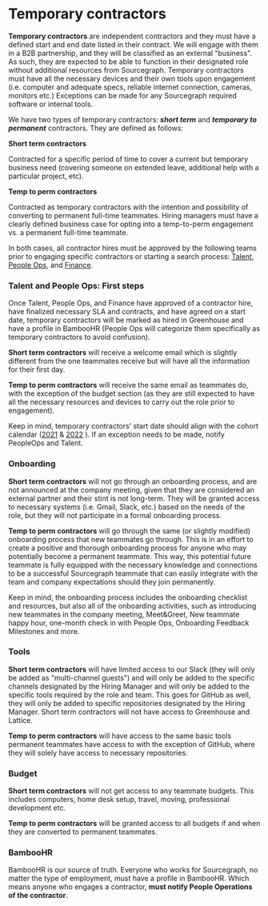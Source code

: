 # Temporary contractors

**Temporary contractors** are independent contractors and they must have a defined start and end date listed in their contract. We will engage with them in a B2B partnership, and they will be classified as an external “business". As such, they are expected to be able to function in their designated role without additional resources from Sourcegraph. Temporary contractors must have all the necessary devices and their own tools upon engagement (i.e. computer and adequate specs, reliable internet connection, cameras, monitors etc.) Exceptions can be made for any Sourcegraph required software or internal tools.

We have two types of temporary contractors: **_short term_** and **_temporary to permanent_** contractors. They are defined as follows:

**Short term contractors**

Contracted for a specific period of time to cover a current but temporary business need (covering someone on extended leave, additional help with a particular project, etc).

**Temp to perm contractors**

Contracted as temporary contractors with the intention and possibility of converting to permanent full-time teammates.
Hiring managers must have a clearly defined business case for opting into a temp-to-perm engagement vs. a permanent full-time teammate.

In both cases, all contractor hires must be approved by the following teams prior to engaging specific contractors or starting a search process: [Talent](../../talent/index.md), [People Ops](../index.md), and [Finance](../../ops/finance/index.md).

### Talent and People Ops: First steps

Once Talent, People Ops, and Finance have approved of a contractor hire, have finalized necessary SLA and contracts, and have agreed on a start date, temporary contractors will be marked as hired in Greenhouse and have a profile in BambooHR (People Ops will categorize them specifically as temporary contractors to avoid confusion).

**Short term contractors** will receive a welcome email which is slightly different from the one teammates receive but will have all the information for their first day.

**Temp to perm contractors** will receive the same email as teammates do, with the exception of the budget section (as they are still expected to have all the necessary resources and devices to carry out the role prior to engagement).

Keep in mind, temporary contractors’ start date should align with the cohort calendar ([2021](https://docs.google.com/spreadsheets/d/1jJY3E7j31ZD7J-ouf3Gf-uioHCAXxe-0bBVLEmdtVGQ/edit#gid=0) & [2022](https://docs.google.com/spreadsheets/d/1Q_h9I0CkppecPNbaMlhe7uafcNdfzWuiPApm0KxTaAA/edit#gid=0) ). If an exception needs to be made, notify PeopleOps and Talent.

### Onboarding

**Short term contractors** will not go through an onboarding process, and are not announced at the company meeting, given that they are considered an external partner and their stint is not long-term. They will be granted access to necessary systems (i.e. Gmail, Slack, etc.) based on the needs of the role, but they will not participate in a formal onboarding process.

**Temp to perm contractors** will go through the same (or slightly modified) onboarding process that new teammates go through. This is in an effort to create a positive and thorough onboarding process for anyone who may potentially become a permanent teammate. This way, this potential future teammate is fully equipped with the necessary knowledge and connections to be a successful Sourcegraph teammate that can easily integrate with the team and company expectations should they join permanently.

Keep in mind, the onboarding process includes the onboarding checklist and resources, but also all of the onboarding activities, such as introducing new teammates in the company meeting, Meet&Greet, New teammate happy hour, one-month check in with People Ops, Onboarding Feedback Milestones and more.

### Tools

**Short term contractors** will have limited access to our Slack (they will only be added as "multi-channel guests") and will only be added to the specific channels designated by the Hiring Manager and will only be added to the specific tools required by the role and team. This goes for GitHub as well, they will only be added to specific repositories designated by the Hiring Manager. Short term contractors will not have access to Greenhouse and Lattice.

**Temp to perm contractors** will have access to the same basic tools permanent teammates have access to with the exception of GitHub, where they will solely have access to necessary repositories.

### Budget

**Short term contractors** will not get access to any teammate budgets. This includes computers, home desk setup, travel, moving, professional development etc.

**Temp to perm contractors** will be granted access to all budgets if and when they are converted to permanent teammates.

### BambooHR

BambooHR is our source of truth. Everyone who works for Sourcegraph, no matter the type of employment, must have a profile in BambooHR. Which means anyone who engages a contractor, **must notify People Operations of the contractor**.
